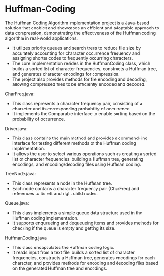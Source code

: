 # Huffman-Coding
The Huffman Coding Algorithm Implementation project is a Java-based solution that enables and showcases an efficient and adaptable approach to data compression, demonstrating the effectiveness of the Huffman coding algorithm in real-world applications.

- It utilizes priority queues and search trees to reduce file size by accurately accounting for character occurrence frequency and
  assigning shorter codes to frequently occurring characters.
- The core implementation resides in the HuffmanCoding class, which builds a sorted list of character frequencies, constructs a Huffman
  tree, and generates character encodings for compression.
- The project also provides methods for file encoding and decoding, allowing compressed files to be efficiently encoded and decoded.


CharFreq.java: 
  - This class represents a character frequency pair, consisting of a character and its corresponding probability of occurrence.
  - It implements the Comparable interface to enable sorting based on the probability of occurrence.

Driver.java: 
  - This class contains the main method and provides a command-line interface for testing different methods of the Huffman coding               implementation.
  - It allows the user to select various operations such as creating a sorted list of character frequencies, building a Huffman tree,           generating encodings, and encoding/decoding files using Huffman coding.

TreeNode.java: 
  - This class represents a node in the Huffman tree.
  - Each node contains a character frequency pair (CharFreq) and references to its left and right child nodes.

Queue.java: 
  - This class implements a simple queue data structure used in the Huffman coding implementation.
  - It supports enqueueing and dequeueing items and provides methods for checking if the queue is empty and getting its size.

HuffmanCoding.java: 
  - This class encapsulates the Huffman coding logic.
  - It reads input from a text file, builds a sorted list of character frequencies, constructs a Huffman tree, generates encodings for each     character, and provides methods for encoding and decoding files based on the generated Huffman tree and encodings.





